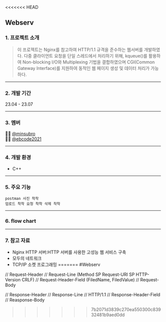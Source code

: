<<<<<<< HEAD
## Webserv

### 1. 프로젝트 소개
> 이 프로젝트는 Nginx를 참고하여 HTTP/1.1 규격을 준수하는 웹서버를 개발하였다.
다중 클라이언트 요청을 단일 스레드에서 처리하기 위해, kqueue()를 활용하여 Non-blocking I/O와 Multiplexing 기법을 결합하였으며 CGI(Common Gateway Interface)를 지원하여 동적인 웹 페이지 생성 및 데이터 처리가 가능하다.

---

### 2. 개발 기간
23.04 - 23.07

---
### 3. 멤버 
🧑‍💻 [@minsubro](https://github.com/minsubro) <br>
🧑‍💻 [@ebcode2021](https://github.com/ebcode2021)


---
### 4. 개발 환경
- C++

---
### 5. 주요 기능
	postman 사진 착착
	업로드 착착 요청 착착 삭제 착착

---
### 6. flow chart


---

### 7. 참고 자료
- Nginx HTTP 서버:HTTP 서버를 사용한 고성능 웹 서비스 구축
- 모두의 네트워크
- TCP/IP 소켓 프로그래밍
=======
#Webserv

// Request-Header
	// Request-Line (Method SP Request-URI SP HTTP-Version CRLF)
	// Request-Header-Field (FiledName, FiledValue)
// Request-Body

// Response-Header
	// Response-Line
		// HTTP/1.1 <status code> <reason phrase>
	// Response-Header-Field
// Reasponse-Body
>>>>>>> 7b2071d3839c270ea550300c83932481b9aed0dd
